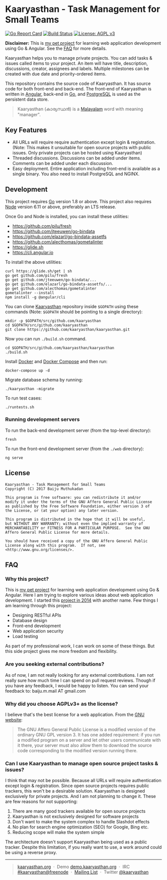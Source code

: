 # Kaaryasthan - Task Management for Small Teams

[![Go Report Card](https://goreportcard.com/badge/github.com/kaaryasthan/kaaryasthan)](https://goreportcard.com/report/github.com/kaaryasthan/kaaryasthan)
[![Build Status](https://travis-ci.org/kaaryasthan/kaaryasthan.svg?branch=master)](https://travis-ci.org/kaaryasthan/kaaryasthan)
[![License: AGPL v3](https://img.shields.io/badge/License-AGPL%20v3-blue.svg)](https://www.gnu.org/licenses/agpl-3.0)

**Disclaimer:** This is [my pet project] for learning web application
development using Go & Angular.  See the [FAQ](#why-this-project) for
more details.

Kaaryasthan helps you to manage private projects.  You can add tasks &
issues called items to your project.  An item will have title,
description, discussions, creator, assignees and labels.  Multiple
milestones can be created with due date and priority-ordered items.

This repository contains the source code of Kaaryasthan.  It has
source code for both front-end and back-end.  The front-end of
Kaaryasthan is written in [Angular], back-end in [Go], and
[PostgreSQL] is used as the persistent data store.

> Kaaryasthan (കാര്യസ്ഥൻ) is a [Malayalam] word with meaning "manager".

## Key Features

- All URLs will require require authentication except login &
  registration.  (Note: This makes it unsuitable for open source
  projects with public issues.  Only private projects can be hosted
  using Kaaryasthan)
- Threaded discussions.  Discussions can be added under items.
  Comments can be added under each discussion.
- Easy deployment.  Entire application including front-end is
  available as a single binary. You also need to install PostgreSQL
  and NGINX.

## Development

This project requires [Go] version 1.8 or above.  This project also
requires [Node] version 6.11 or above, preferably an LTS release.

Once Go and Node is installed, you can install these utilities:

- <https://github.com/pilu/fresh>
- <https://github.com/jteeuwen/go-bindata>
- <https://github.com/elazarl/go-bindata-assetfs>
- <https://github.com/alecthomas/gometalinter>
- <https://glide.sh>
- <https://cli.angular.io>

To install the above utilities:

    curl https://glide.sh/get | sh
    go get github.com/pilu/fresh
    go get github.com/jteeuwen/go-bindata/...
    go get github.com/elazarl/go-bindata-assetfs/...
    go get github.com/alecthomas/gometalinter
    gometalinter --install
    npm install -g @angular/cli

You can clone [Kaaryasthan] repository inside `$GOPATH` using these
commands (Note: `$GOPATH` should be pointing to a single directory):

    mkdir -p $GOPATH/src/github.com/kaaryasthan
    cd $GOPATH/src/github.com/kaaryasthan
    git clone https://github.com/kaaryasthan/kaaryasthan.git

Now you can run `./build.sh` command.

    cd $GOPATH/src/github.com/kaaryasthan/kaaryasthan
    ./build.sh

Install [Docker] and [Docker Compose] and then run:

    docker-compose up -d

Migrate database schema by running:

    ./kaaryasthan -migrate

To run test cases:

    ./runtests.sh

### Running development servers

To run the back-end development server (from the top-level directory):

    fresh

To run the front-end development server (from the `./web` directory):

    ng serve

## License

    Kaaryasthan - Task Management for Small Teams
    Copyright (C) 2017 Baiju Muthukadan

    This program is free software: you can redistribute it and/or
    modify it under the terms of the GNU Affero General Public License
    as published by the Free Software Foundation, either version 3 of
    the License, or (at your option) any later version.

    This program is distributed in the hope that it will be useful,
    but WITHOUT ANY WARRANTY; without even the implied warranty of
    MERCHANTABILITY or FITNESS FOR A PARTICULAR PURPOSE.  See the GNU
    Affero General Public License for more details.

    You should have received a copy of the GNU Affero General Public
    License along with this program.  If not, see
    <http://www.gnu.org/licenses/>.

## FAQ

### Why this project?

This is [my pet project] for learning web application development
using Go & Angular.  Here I am trying to explore various ideas about
web application development.  I started this [project in 2014] with
another name.  Few things I am learning through this project:

- Designing RESTful APIs
- Database design
- Front-end development
- Web application security
- Load testing

As part of my professional work, I can work on some of these things.
But this side project gives me more freedom and flexibility.

### Are you seeking external contributions?

As of now, I am not really looking for any external contributions.  I
am not really sure how much time I can spend on pull request reviews.
Though if you have any feedback, I would be happy to listen.  You can
send your feedback to: baiju.m.mail AT gmail.com

### Why did you choose AGPLv3+ as the license?

I believe that's the best license for a web application.  From the
[GNU website]:

> The GNU Affero General Public License is a modified version of the
> ordinary GNU GPL version 3.  It has one added requirement: if you
> run a modified program on a server and let other users communicate
> with it there, your server must also allow them to download the
> source code corresponding to the modified version running there.

### Can I use Kaaryasthan to manage open source project tasks & issues?

I think that may not be possible.  Because all URLs will require
authentication except login & registration.  Since open source
projects requires public trackers, this won't be a desirable solution.
Kaaryasthan is designed exclusively for private projects.  And I am
not planning to change it. These are few reasons for not supporting:

1. There are many good trackers available for open source projects
2. Kaaryasthan is not exclusively designed for software projects
3. Don't want to make the system complex to handle Slashdot effects
4. No plan for search engine optimization (SEO) for Google, Bing etc.
5. Reducing scope will make the system simple

The architecture doesn't support Kaaryasthan being used as a public
tracker.  Despite this limitation, if you really want to use, a work
around could be using a reverse proxy.

---

> [kaaryasthan.org](https://kaaryasthan.org) &nbsp;&middot;&nbsp;
> Demo [demo.kaaryasthan.org](https://demo.kaaryasthan.org) &nbsp;&middot;&nbsp;
> IRC [#kaaryasthan@freenode](https://riot.im/app/#/room/#freenode_#kaaryasthan:matrix.org) &nbsp;&middot;&nbsp;
> [Mailing List](https://groups.google.com/forum/#!forum/kaaryasthan) &nbsp;&middot;&nbsp;
> Twitter [@kaaryasthan](https://twitter.com/kaaryasthan)

[my pet project]: https://team-coder.com/pet-project
[Node]: https://nodejs.org/en
[Angular]: https://angular.io
[Go]: https://golang.org
[PostgreSQL]: https://www.postgresql.org
[Malayalam]: https://en.wikipedia.org/wiki/Malayalam
[Docker]: https://docs.docker.com
[Docker Compose]: https://docs.docker.com/compose
[Kaaryasthan]: https://github.com/kaaryasthan/kaaryasthan
[project in 2014]: https://github.com/baijum/pitracker
[GNU website]: https://www.gnu.org/licenses/why-affero-gpl.en.html
